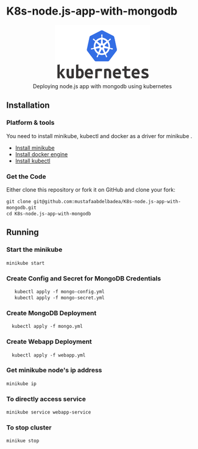 # K8s-node.js-app-with-mongodb
<div align="center">
  <a href="https://github.com/github_username/repo_name">
    <img src="Kubernetes-Logo.png" alt="Logo" width="250" height="150">
  </a>
  
  <br/>
Deploying node.js app with mongodb using kubernetes
  </div>
  
## Installation

### Platform & tools

You need to install minikube, kubectl and docker as a driver for minikube .
* [Install minikube](https://minikube.sigs.k8s.io/docs/start/)
* [Install docker engine](https://docs.docker.com/engine/install/)
* [Install kubectl](https://kubernetes.io/docs/tasks/tools/)

### Get the Code

Either clone this repository or fork it on GitHub and clone your fork:

```
git clone git@github.com:mustafaabdelbadea/K8s-node.js-app-with-mongodb.git
cd K8s-node.js-app-with-mongodb
```


## Running
### Start the minikube

```
minikube start
```
    
### Create Config and Secret for MongoDB Credentials
 ```
    kubectl apply -f mongo-config.yml
    kubectl apply -f mongo-secret.yml
 ```
 ### Create MongoDB Deployment
  ```
    kubectl apply -f mongo.yml
  ```
    
 ### Create Webapp Deployment 
  ```
    kubectl apply -f webapp.yml
  ```
  
  ### Get minikube node's ip address
```
minikube ip
```
### To directly access service
```
minikube service webapp-service
```

### To stop cluster 
```
minikue stop
```





